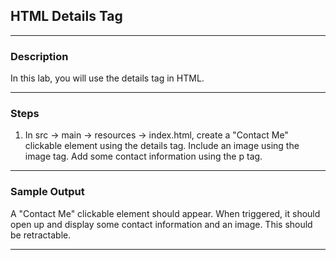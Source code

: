 ## HTML Details Tag
---
### Description
In this lab, you will use the details tag in HTML.

---
### Steps
1. In src -> main -> resources -> index.html, create a "Contact Me" clickable element using the details tag. Include an image using the image tag. Add some contact information using the p tag.

---
### Sample Output

A "Contact Me" clickable element should appear. When triggered, it should open up and display some contact information and an image. This should be retractable.

---

